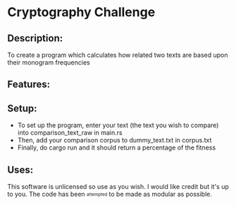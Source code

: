 # Cryptography Challenge

## Description:
To create a program which calculates how related two texts are based upon their monogram frequencies

## Features:

## Setup:
- To set up the program, enter your text (the text you wish to compare) into comparison_text_raw in main.rs
- Then, add your comparison corpus to dummy_text.txt in corpus.txt
- Finally, do cargo run and it should return a percentage of the fitness

## Uses:
This software is unlicensed so use as you wish. I would like credit but it's up to you. 
The code has been <sub><sup>attempted</sup></sub> to be made as modular as possible.